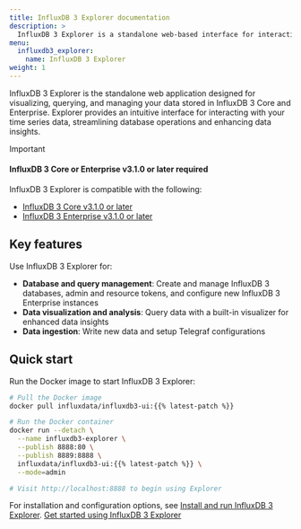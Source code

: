 ```yaml
---
title: InfluxDB 3 Explorer documentation
description: >
  InfluxDB 3 Explorer is a standalone web-based interface for interacting with InfluxDB 3 Core and Enterprise. Visualize, query, and manage your time series data efficiently.
menu:
  influxdb3_explorer:
    name: InfluxDB 3 Explorer
weight: 1
---
```


InfluxDB 3 Explorer is the standalone web application designed for visualizing, querying, and managing your data stored in InfluxDB 3 Core and Enterprise.
Explorer provides an intuitive interface for interacting with your time series data, streamlining database operations and enhancing data insights.

> [!Important]
> #### InfluxDB 3 Core or Enterprise v3.1.0 or later required
>
> InfluxDB 3 Explorer is compatible with the following:
>
> - [InfluxDB 3 Core v3.1.0 or later](/influxdb3/core/install/)
> - [InfluxDB 3 Enterprise v3.1.0 or later](/influxdb3/enterprise/install/)

## Key features

Use InfluxDB 3 Explorer for:

- **Database and query management**: Create and manage InfluxDB 3 databases, admin and resource tokens, and configure new InfluxDB 3 Enterprise instances
- **Data visualization and analysis**: Query data with a built-in visualizer for enhanced data insights  
- **Data ingestion**: Write new data and setup Telegraf configurations

## Quick start

Run the Docker image to start InfluxDB 3 Explorer:

```sh
# Pull the Docker image
docker pull influxdata/influxdb3-ui:{{% latest-patch %}}

# Run the Docker container
docker run --detach \
  --name influxdb3-explorer \
  --publish 8888:80 \
  --publish 8889:8888 \
  influxdata/influxdb3-ui:{{% latest-patch %}} \
  --mode=admin

# Visit http://localhost:8888 to begin using Explorer
```


For installation and configuration options, see [Install and run InfluxDB 3 Explorer](/influxdb3/explorer/install/).
<a class="btn" href="/influxdb3/explorer/get-started/">Get started using InfluxDB 3 Explorer</a>
